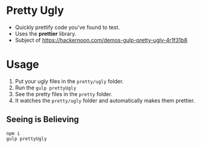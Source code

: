 # Pretty Ugly

- Quickly prettify code you've found to test.
- Uses the **prettier** library.
- Subject of <https://hackernoon.com/demos-gulp-pretty-ugly-4r1f31b8>

# Usage

1. Put your ugly files in the `pretty/ugly` folder.
2. Run the `gulp prettyUgly`
3. See the pretty files in the `pretty` folder.
4. It watches the `pretty/ugly` folder and automatically makes them prettier.

## Seeing is Believing

```
npm i
gulp prettyUgly
```
